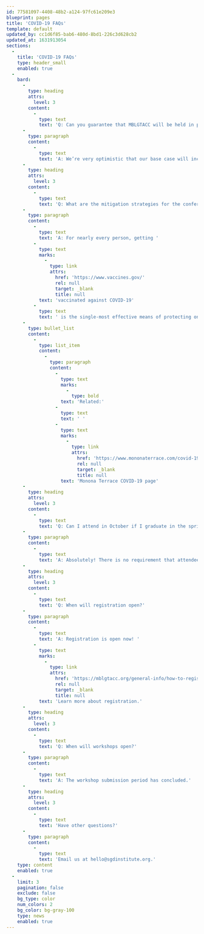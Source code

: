 ```yaml
---
id: 77581097-4408-48b2-a124-97fc61e209e3
blueprint: pages
title: 'COVID-19 FAQs'
template: default
updated_by: cc1d6f85-bab6-480d-8bd1-226c3d628cb2
updated_at: 1631913054
sections:
  -
    title: 'COVID-19 FAQs'
    type: header_small
    enabled: true
  -
    bard:
      -
        type: heading
        attrs:
          level: 3
        content:
          -
            type: text
            text: 'Q: Can you guarantee that MBLGTACC will be held in person in October no matter what?'
      -
        type: paragraph
        content:
          -
            type: text
            text: 'A: We’re very optimistic that our base case will include a robust in-person experience with a layered public health context, and—for the first time ever—we''re also offering a digital layer to the conference. As the pandemic has taught everyone, we cannot guarantee that the timing or format of an in-person event will not change due to sudden or emerging circumstances that occur between now and conference weekend. As always, we will continue to be informed in our current and future decisions by the recommendations of medical and public health experts, and guided by the Institute''s core values of accessibility, community, advocacy, education, accountability, and liberation.'
      -
        type: heading
        attrs:
          level: 3
        content:
          -
            type: text
            text: 'Q: What are the mitigation strategies for the conference?'
      -
        type: paragraph
        content:
          -
            type: text
            text: 'A: For nearly every person, getting '
          -
            type: text
            marks:
              -
                type: link
                attrs:
                  href: 'https://www.vaccines.gov/'
                  rel: null
                  target: _blank
                  title: null
            text: 'vaccinated against COVID-19'
          -
            type: text
            text: ' is the single-most effective means of protecting oneself and preventing severe illness and death from the disease. The MBLGTACC 2021 planning team and the Institute give our highest and most emphatic recommendation that people attending in person be fully vaccinated unless advised otherwise by their doctor. We are very encouraged by the reality that so many MBLGTACC attendees come from institutions and communities already covered by vaccine requirements, including our hosts at the University of Wisconsin-Madison. We will expect all attendees to wear masks and follow common social distancing measures in indoor conference spaces. We also ask and encourage all those who are joining us to carry those practices into other establishments they enter while visiting.'
      -
        type: bullet_list
        content:
          -
            type: list_item
            content:
              -
                type: paragraph
                content:
                  -
                    type: text
                    marks:
                      -
                        type: bold
                    text: 'Related:'
                  -
                    type: text
                    text: ' '
                  -
                    type: text
                    marks:
                      -
                        type: link
                        attrs:
                          href: 'https://www.mononaterrace.com/covid-19/'
                          rel: null
                          target: _blank
                          title: null
                    text: 'Monona Terrace COVID-19 page'
      -
        type: heading
        attrs:
          level: 3
        content:
          -
            type: text
            text: 'Q: Can I attend in October if I graduate in the spring or summer?'
      -
        type: paragraph
        content:
          -
            type: text
            text: 'A: Absolutely! There is no requirement that attendees be currently enrolled in an educational program to attend. We look forward to welcoming you in October.'
      -
        type: heading
        attrs:
          level: 3
        content:
          -
            type: text
            text: 'Q: When will registration open?'
      -
        type: paragraph
        content:
          -
            type: text
            text: 'A: Registration is open now! '
          -
            type: text
            marks:
              -
                type: link
                attrs:
                  href: 'https://mblgtacc.org/general-info/how-to-register'
                  rel: null
                  target: _blank
                  title: null
            text: 'Learn more about registration.'
      -
        type: heading
        attrs:
          level: 3
        content:
          -
            type: text
            text: 'Q: When will workshops open?'
      -
        type: paragraph
        content:
          -
            type: text
            text: 'A: The workshop submission period has concluded.'
      -
        type: heading
        attrs:
          level: 3
        content:
          -
            type: text
            text: 'Have other questions?'
      -
        type: paragraph
        content:
          -
            type: text
            text: 'Email us at hello@sgdinstitute.org.'
    type: content
    enabled: true
  -
    limit: 3
    pagination: false
    exclude: false
    bg_type: color
    num_colors: 2
    bg_color: bg-gray-100
    type: news
    enabled: true
---
```


